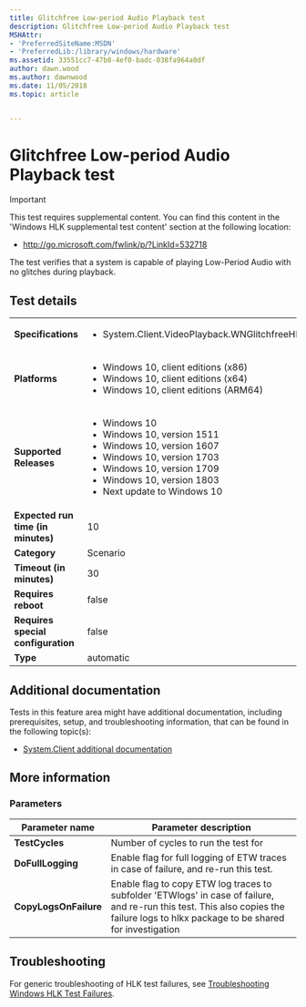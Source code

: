 ```yaml
---
title: Glitchfree Low-period Audio Playback test
description: Glitchfree Low-period Audio Playback test
MSHAttr:
- 'PreferredSiteName:MSDN'
- 'PreferredLib:/library/windows/hardware'
ms.assetid: 33551cc7-47b8-4ef0-badc-038fa964a0df
author: dawn.wood
ms.author: dawnwood
ms.date: 11/05/2018
ms.topic: article


---
```


# <span id="p_hlk_test.b732c24d-5e3b-4cd2-9580-a9318e0f7b8c"></span>Glitchfree Low-period Audio Playback test

> [!IMPORTANT]
> 
> This test requires supplemental content. You can find this content in the 'Windows HLK supplemental test content' section at the following location:

-   <http://go.microsoft.com/fwlink/p/?LinkId=532718>



The test verifies that a system is capable of playing Low-Period Audio with no glitches during playback.

## Test details

|||
|---|---|
| **Specifications**  | <ul><li>System.Client.VideoPlayback.WNGlitchfreeHDVideoPlayback</li></ul> |  
| **Platforms**   | <ul><li>Windows 10, client editions (x86)</li><li>Windows 10, client editions (x64)</li><li>Windows 10, client editions (ARM64)</li></ul> |
| **Supported Releases** | <ul><li>Windows 10</li><li>Windows 10, version 1511</li><li>Windows 10, version 1607</li><li>Windows 10, version 1703</li><li>Windows 10, version 1709</li><li>Windows 10, version 1803</li><li>Next update to Windows 10</li></ul> |
|**Expected run time (in minutes)**| 10 |
|**Category**| Scenario |
|**Timeout (in minutes)**| 30 |
|**Requires reboot**| false |
|**Requires special configuration**| false |
|**Type**| automatic |



## <span id="Additional_documentation"></span><span id="additional_documentation"></span><span id="ADDITIONAL_DOCUMENTATION"></span>Additional documentation


Tests in this feature area might have additional documentation, including prerequisites, setup, and troubleshooting information, that can be found in the following topic(s):

-   [System.Client additional documentation](system-client-additional-documentation.md)

## <span id="More_information"></span><span id="more_information"></span><span id="MORE_INFORMATION"></span>More information


### <span id="Parameters"></span><span id="parameters"></span><span id="PARAMETERS"></span>Parameters

| Parameter name        | Parameter description                                                                                                                                                                |
|-----------------------|--------------------------------------------------------------------------------------------------------------------------------------------------------------------------------------|
| **TestCycles**        | Number of cycles to run the test for                                                                                                                                                 |
| **DoFullLogging**     | Enable flag for full logging of ETW traces in case of failure, and re-run this test.                                                                                                 |
| **CopyLogsOnFailure** | Enable flag to copy ETW log traces to subfolder 'ETWlogs' in case of failure, and re-run this test. This also copies the failure logs to hlkx package to be shared for investigation |



## <span id="Troubleshooting"></span><span id="troubleshooting"></span><span id="TROUBLESHOOTING"></span>Troubleshooting


For generic troubleshooting of HLK test failures, see [Troubleshooting Windows HLK Test Failures](../user/troubleshooting-windows-hlk-test-failures.md).











